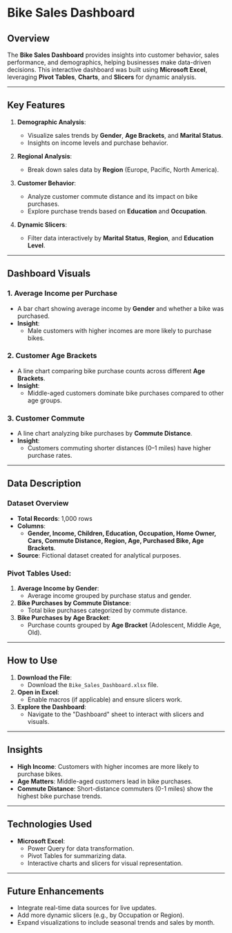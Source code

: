 # Bike Sales Dashboard

## Overview
The **Bike Sales Dashboard** provides insights into customer behavior, sales performance, and demographics, helping businesses make data-driven decisions. This interactive dashboard was built using **Microsoft Excel**, leveraging **Pivot Tables**, **Charts**, and **Slicers** for dynamic analysis.

---

## Key Features
1. **Demographic Analysis**:
   - Visualize sales trends by **Gender**, **Age Brackets**, and **Marital Status**.
   - Insights on income levels and purchase behavior.

2. **Regional Analysis**:
   - Break down sales data by **Region** (Europe, Pacific, North America).

3. **Customer Behavior**:
   - Analyze customer commute distance and its impact on bike purchases.
   - Explore purchase trends based on **Education** and **Occupation**.

4. **Dynamic Slicers**:
   - Filter data interactively by **Marital Status**, **Region**, and **Education Level**.

---

## Dashboard Visuals
### 1. **Average Income per Purchase**
- A bar chart showing average income by **Gender** and whether a bike was purchased.
- **Insight**:
  - Male customers with higher incomes are more likely to purchase bikes.

### 2. **Customer Age Brackets**
- A line chart comparing bike purchase counts across different **Age Brackets**.
- **Insight**:
  - Middle-aged customers dominate bike purchases compared to other age groups.

### 3. **Customer Commute**
- A line chart analyzing bike purchases by **Commute Distance**.
- **Insight**:
  - Customers commuting shorter distances (0–1 miles) have higher purchase rates.

---

## Data Description
### Dataset Overview
- **Total Records**: 1,000 rows
- **Columns**:
  - **Gender, Income, Children, Education, Occupation, Home Owner, Cars, Commute Distance, Region, Age, Purchased Bike, Age Brackets**.
- **Source**: Fictional dataset created for analytical purposes.

### Pivot Tables Used:
1. **Average Income by Gender**:
   - Average income grouped by purchase status and gender.
2. **Bike Purchases by Commute Distance**:
   - Total bike purchases categorized by commute distance.
3. **Bike Purchases by Age Bracket**:
   - Purchase counts grouped by **Age Bracket** (Adolescent, Middle Age, Old).

---

## How to Use
1. **Download the File**:
   - Download the `Bike_Sales_Dashboard.xlsx` file.
2. **Open in Excel**:
   - Enable macros (if applicable) and ensure slicers work.
3. **Explore the Dashboard**:
   - Navigate to the "Dashboard" sheet to interact with slicers and visuals.

---

## Insights
- **High Income**: Customers with higher incomes are more likely to purchase bikes.
- **Age Matters**: Middle-aged customers lead in bike purchases.
- **Commute Distance**: Short-distance commuters (0-1 miles) show the highest bike purchase trends.

---

## Technologies Used
- **Microsoft Excel**:
  - Power Query for data transformation.
  - Pivot Tables for summarizing data.
  - Interactive charts and slicers for visual representation.

---

## Future Enhancements
- Integrate real-time data sources for live updates.
- Add more dynamic slicers (e.g., by Occupation or Region).
- Expand visualizations to include seasonal trends and sales by month.

